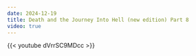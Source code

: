 ```yaml
---
date: 2024-12-19
title: Death and the Journey Into Hell (new edition) Part 8
video: true
---
```



{{< youtube dVrrSC9MDcc >}}
